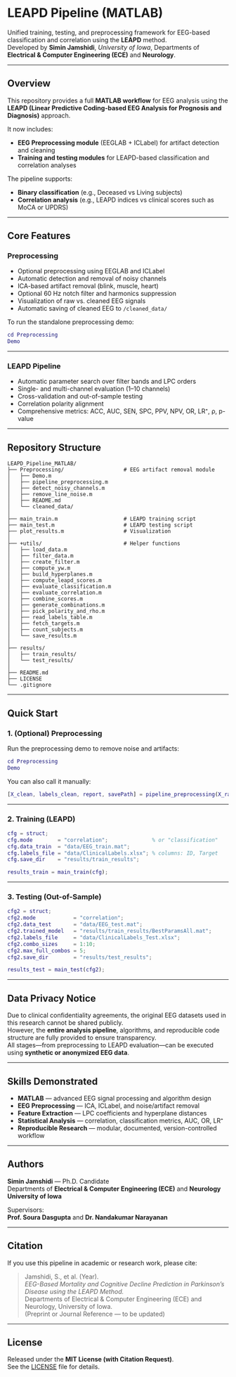 # LEAPD Pipeline (MATLAB)

Unified training, testing, and preprocessing framework for EEG-based classification and correlation using the **LEAPD** method.  
Developed by **Simin Jamshidi**, *University of Iowa*, Departments of **Electrical & Computer Engineering (ECE)** and **Neurology**.

---

## Overview
This repository provides a full **MATLAB workflow** for EEG analysis using the **LEAPD (Linear Predictive Coding-based EEG Analysis for Prognosis and Diagnosis)** approach.

It now includes:
- **EEG Preprocessing module** (EEGLAB + ICLabel) for artifact detection and cleaning  
- **Training and testing modules** for LEAPD-based classification and correlation analyses  

The pipeline supports:
- **Binary classification** (e.g., Deceased vs Living subjects)  
- **Correlation analysis** (e.g., LEAPD indices vs clinical scores such as MoCA or UPDRS)

---

## Core Features

### Preprocessing
- Optional preprocessing using EEGLAB and ICLabel  
- Automatic detection and removal of noisy channels  
- ICA-based artifact removal (blink, muscle, heart)  
- Optional 60 Hz notch filter and harmonics suppression  
- Visualization of raw vs. cleaned EEG signals  
- Automatic saving of cleaned EEG to `/cleaned_data/`

To run the standalone preprocessing demo:
```matlab
cd Preprocessing
Demo
```

---

### LEAPD Pipeline
- Automatic parameter search over filter bands and LPC orders  
- Single- and multi-channel evaluation (1–10 channels)  
- Cross-validation and out-of-sample testing  
- Correlation polarity alignment  
- Comprehensive metrics: ACC, AUC, SEN, SPC, PPV, NPV, OR, LR⁺, ρ, p-value  

---

## Repository Structure
```
LEAPD_Pipeline_MATLAB/
├── Preprocessing/                   # EEG artifact removal module
│   ├── Demo.m
│   ├── pipeline_preprocessing.m
│   ├── detect_noisy_channels.m
│   ├── remove_line_noise.m
│   ├── README.md
│   └── cleaned_data/
│
├── main_train.m                     # LEAPD training script
├── main_test.m                      # LEAPD testing script
├── plot_results.m                   # Visualization
│
├── +utils/                          # Helper functions
│   ├── load_data.m
│   ├── filter_data.m
│   ├── create_filter.m
│   ├── compute_yw.m
│   ├── build_hyperplanes.m
│   ├── compute_leapd_scores.m
│   ├── evaluate_classification.m
│   ├── evaluate_correlation.m
│   ├── combine_scores.m
│   ├── generate_combinations.m
│   ├── pick_polarity_and_rho.m
│   ├── read_labels_table.m
│   ├── fetch_targets.m
│   ├── count_subjects.m
│   └── save_results.m
│
├── results/
│   ├── train_results/
│   └── test_results/
│
├── README.md
├── LICENSE
└── .gitignore
```

---

## Quick Start

### 1. (Optional) Preprocessing
Run the preprocessing demo to remove noise and artifacts:
```matlab
cd Preprocessing
Demo
```

You can also call it manually:
```matlab
[X_clean, labels_clean, report, savePath] = pipeline_preprocessing(X_raw, Fs, labels);
```

---

### 2. Training (LEAPD)
```matlab
cfg = struct;
cfg.mode        = "correlation";              % or "classification"
cfg.data_train  = "data/EEG_train.mat";
cfg.labels_file = "data/ClinicalLabels.xlsx"; % columns: ID, Target
cfg.save_dir    = "results/train_results";

results_train = main_train(cfg);
```

---

### 3. Testing (Out-of-Sample)
```matlab
cfg2 = struct;
cfg2.mode            = "correlation";                 
cfg2.data_test       = "data/EEG_test.mat";
cfg2.trained_model   = "results/train_results/BestParamsAll.mat";
cfg2.labels_file     = "data/ClinicalLabels_Test.xlsx";
cfg2.combo_sizes     = 1:10;
cfg2.max_full_combos = 5;
cfg2.save_dir        = "results/test_results";

results_test = main_test(cfg2);
```

---

## Data Privacy Notice
Due to clinical confidentiality agreements, the original EEG datasets used in this research cannot be shared publicly.  
However, the **entire analysis pipeline**, algorithms, and reproducible code structure are fully provided to ensure transparency.  
All stages—from preprocessing to LEAPD evaluation—can be executed using **synthetic or anonymized EEG data**.

---

## Skills Demonstrated
- **MATLAB** — advanced EEG signal processing and algorithm design  
- **EEG Preprocessing** — ICA, ICLabel, and noise/artifact removal  
- **Feature Extraction** — LPC coefficients and hyperplane distances  
- **Statistical Analysis** — correlation, classification metrics, AUC, OR, LR⁺  
- **Reproducible Research** — modular, documented, version-controlled workflow  

---

## Authors
**Simin Jamshidi** — Ph.D. Candidate  
Departments of **Electrical & Computer Engineering (ECE)** and **Neurology**  
**University of Iowa**

Supervisors:  
**Prof. Soura Dasgupta** and **Dr. Nandakumar Narayanan**

---

## Citation
If you use this pipeline in academic or research work, please cite:

> Jamshidi, S., et al. (Year).  
> *EEG-Based Mortality and Cognitive Decline Prediction in Parkinson’s Disease using the LEAPD Method.*  
> Departments of Electrical & Computer Engineering (ECE) and Neurology, University of Iowa.  
> (Preprint or Journal Reference — to be updated)

---

## License
Released under the **MIT License (with Citation Request)**.  
See the [LICENSE](./LICENSE) file for details.
